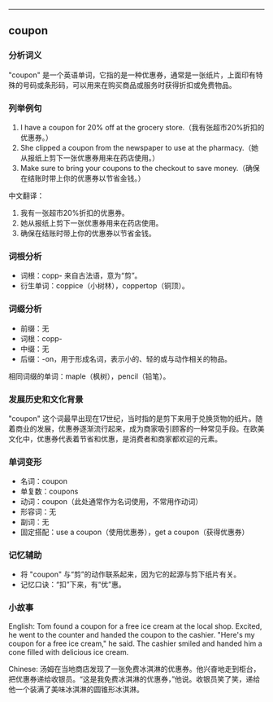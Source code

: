 
---------------
## coupon
### 分析词义
"coupon" 是一个英语单词，它指的是一种优惠券，通常是一张纸片，上面印有特殊的号码或条形码，可以用来在购买商品或服务时获得折扣或免费物品。

### 列举例句
1. I have a coupon for 20% off at the grocery store.（我有张超市20%折扣的优惠券。）
2. She clipped a coupon from the newspaper to use at the pharmacy.（她从报纸上剪下一张优惠券用来在药店使用。）
3. Make sure to bring your coupons to the checkout to save money.（确保在结账时带上你的优惠券以节省金钱。）

中文翻译：
1. 我有一张超市20%折扣的优惠券。
2. 她从报纸上剪下一张优惠券用来在药店使用。
3. 确保在结账时带上你的优惠券以节省金钱。

### 词根分析
- 词根：copp- 来自古法语，意为“剪”。
- 衍生单词：coppice（小树林），coppertop（铜顶）。

### 词缀分析
- 前缀：无
- 词根：copp-
- 中缀：无
- 后缀：-on，用于形成名词，表示小的、轻的或与动作相关的物品。

相同词缀的单词：maple（枫树），pencil（铅笔）。

### 发展历史和文化背景
"coupon" 这个词最早出现在17世纪，当时指的是剪下来用于兑换货物的纸片。随着商业的发展，优惠券逐渐流行起来，成为商家吸引顾客的一种常见手段。在欧美文化中，优惠券代表着节省和优惠，是消费者和商家都欢迎的元素。

### 单词变形
- 名词：coupon
- 单复数：coupons
- 动词：coupon（此处通常作为名词使用，不常用作动词）
- 形容词：无
- 副词：无
- 固定搭配：use a coupon（使用优惠券），get a coupon（获得优惠券）

### 记忆辅助
- 将 "coupon" 与“剪”的动作联系起来，因为它的起源与剪下纸片有关。
- 记忆口诀：“扣”下来，有“优”惠。

### 小故事
English:
Tom found a coupon for a free ice cream at the local shop. Excited, he went to the counter and handed the coupon to the cashier. "Here's my coupon for a free ice cream," he said. The cashier smiled and handed him a cone filled with delicious ice cream.

Chinese:
汤姆在当地商店发现了一张免费冰淇淋的优惠券。他兴奋地走到柜台，把优惠券递给收银员。“这是我免费冰淇淋的优惠券，”他说。收银员笑了笑，递给他一个装满了美味冰淇淋的圆锥形冰淇淋。

